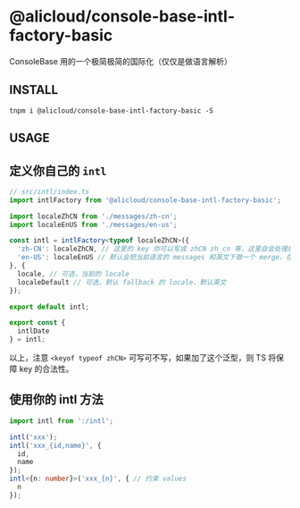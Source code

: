 # @alicloud/console-base-intl-factory-basic

ConsoleBase 用的一个极简极简的国际化（仅仅是做语言解析）

## INSTALL

```shell
tnpm i @alicloud/console-base-intl-factory-basic -S
```

## USAGE

## 定义你自己的 `intl`

```typescript
// src/intl/index.ts
import intlFactory from '@alicloud/console-base-intl-factory-basic';

import localeZhCN from './messages/zh-cn';
import localeEnUS from './messages/en-us';

const intl = intlFactory<typeof localeZhCN>({
  'zh-CN': localeZhCN, // 这里的 key 你可以写成 zhCN zh_cn 等，这里自会处理成 kebab-case 的 'zh-cn'
  'en-US': localeEnUS // 默认会把当前语言的 messages 和英文下做一个 merge，在当前语言下找不到的 message 会 fallback 为英文
}, {
  locale, // 可选，当前的 locale
  localeDefault // 可选，默认 fallback 的 locale，默认英文
});

export default intl;

export const {
  intlDate
} = intl;
```

以上，注意 `<keyof typeof zhCN>` 可写可不写，如果加了这个泛型，则 TS 将保障 key 的合法性。

## 使用你的 intl 方法

```typescript
import intl from ':/intl';

intl('xxx');
intl('xxx_{id,name}', {
  id,
  name
});
intl<{n: number}>('xxx_{n}', { // 约束 values
  n
});
```
